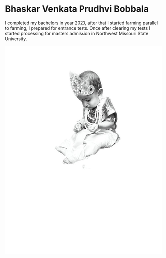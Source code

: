 # Bhaskar Venkata Prudhvi Bobbala

I completed my bachelors in year 2020, after that I started farming parallel to farming, I prepared for entrance tests.
Once after clearing my tests I started processing for masters admission in Northwest Missouri State University.

![Myimage](Image.jpg)